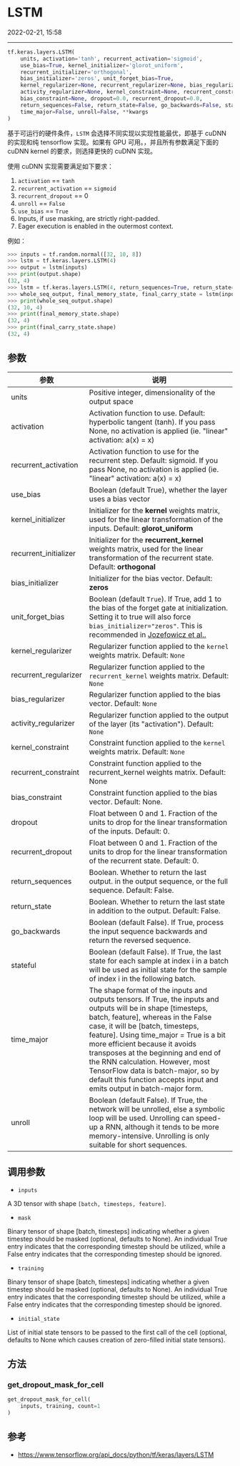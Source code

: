 # LSTM

2022-02-21, 15:58
***

```python
tf.keras.layers.LSTM(
    units, activation='tanh', recurrent_activation='sigmoid',
    use_bias=True, kernel_initializer='glorot_uniform',
    recurrent_initializer='orthogonal',
    bias_initializer='zeros', unit_forget_bias=True,
    kernel_regularizer=None, recurrent_regularizer=None, bias_regularizer=None,
    activity_regularizer=None, kernel_constraint=None, recurrent_constraint=None,
    bias_constraint=None, dropout=0.0, recurrent_dropout=0.0,
    return_sequences=False, return_state=False, go_backwards=False, stateful=False,
    time_major=False, unroll=False, **kwargs
)
```

基于可运行的硬件条件，`LSTM` 会选择不同实现以实现性能最优，即基于 cuDNN 的实现和纯 tensorflow 实现。如果有 GPU 可用。，并且所有参数满足下面的 cuDNN kernel 的要求，则选择更快的 cuDNN 实现。

使用 cuDNN 实现需要满足如下要求：

1. `activation` == `tanh`
2. `recurrent_activation` == `sigmoid`
3. `recurrent_dropout` == 0
4. `unroll` == `False`
5. `use_bias` == `True`
6. Inputs, if use masking, are strictly right-padded.
7. Eager execution is enabled in the outermost context.

例如：

```python
>>> inputs = tf.random.normal([32, 10, 8])
>>> lstm = tf.keras.layers.LSTM(4)
>>> output = lstm(inputs)
>>> print(output.shape)
(32, 4)
>>> lstm = tf.keras.layers.LSTM(4, return_sequences=True, return_state=True)
>>> whole_seq_output, final_memory_state, final_carry_state = lstm(inputs)
>>> print(whole_seq_output.shape)
(32, 10, 4)
>>> print(final_memory_state.shape)
(32, 4)
>>> print(final_carry_state.shape)
(32, 4)
```

## 参数

|参数|说明|
|---|---|
|units|Positive integer, dimensionality of the output space|
|activation|Activation function to use. Default: hyperbolic tangent (tanh). If you pass None, no activation is applied (ie. "linear" activation: a(x) = x)|
|recurrent_activation|Activation function to use for the recurrent step. Default: sigmoid. If you pass None, no activation is applied (ie. "linear" activation: a(x) = x)|
|use_bias|Boolean (default True), whether the layer uses a bias vector|
|kernel_initializer|Initializer for the **kernel** weights matrix, used for the linear transformation of the inputs. Default: **glorot_uniform**|
|recurrent_initializer|Initializer for the **recurrent_kernel** weights matrix, used for the linear transformation of the recurrent state. Default: **orthogonal**|
|bias_initializer|Initializer for the bias vector. Default: **zeros**|
|unit_forget_bias|Boolean (default `True`). If True, add 1 to the bias of the forget gate at initialization. Setting it to true will also force `bias_initializer="zeros"`. This is recommended in [Jozefowicz et al..](http://www.jmlr.org/proceedings/papers/v37/jozefowicz15.pdf)|
|kernel_regularizer|Regularizer function applied to the `kernel` weights matrix. Default: `None`|
|recurrent_regularizer|Regularizer function applied to the `recurrent_kernel` weights matrix. Default: `None`|
|bias_regularizer|Regularizer function applied to the bias vector. Default: `None`|
|activity_regularizer|Regularizer function applied to the output of the layer (its "activation"). Default: `None`|
|kernel_constraint|Constraint function applied to the `kernel` weights matrix. Default: `None`|
|recurrent_constraint|Constraint function applied to the recurrent_kernel weights matrix. Default: None|
|bias_constraint|Constraint function applied to the bias vector. Default: None.|
|dropout|Float between 0 and 1. Fraction of the units to drop for the linear transformation of the inputs. Default: 0.|
|recurrent_dropout|Float between 0 and 1. Fraction of the units to drop for the linear transformation of the recurrent state. Default: 0.|
|return_sequences|Boolean. Whether to return the last output. in the output sequence, or the full sequence. Default: False.|
|return_state|Boolean. Whether to return the last state in addition to the output. Default: False.|
|go_backwards|Boolean (default False). If True, process the input sequence backwards and return the reversed sequence.|
|stateful|Boolean (default False). If True, the last state for each sample at index i in a batch will be used as initial state for the sample of index i in the following batch.|
|time_major|The shape format of the inputs and outputs tensors. If True, the inputs and outputs will be in shape [timesteps, batch, feature], whereas in the False case, it will be [batch, timesteps, feature]. Using time_major = True is a bit more efficient because it avoids transposes at the beginning and end of the RNN calculation. However, most TensorFlow data is batch-major, so by default this function accepts input and emits output in batch-major form.|
|unroll|Boolean (default False). If True, the network will be unrolled, else a symbolic loop will be used. Unrolling can speed-up a RNN, although it tends to be more memory-intensive. Unrolling is only suitable for short sequences.|

## 调用参数

- `inputs`

A 3D tensor with shape `[batch, timesteps, feature]`.

- `mask`

Binary tensor of shape [batch, timesteps] indicating whether a given timestep should be masked (optional, defaults to None). An individual True entry indicates that the corresponding timestep should be utilized, while a False entry indicates that the corresponding timestep should be ignored.

- `training`

Binary tensor of shape [batch, timesteps] indicating whether a given timestep should be masked (optional, defaults to None). An individual True entry indicates that the corresponding timestep should be utilized, while a False entry indicates that the corresponding timestep should be ignored.

- `initial_state`

List of initial state tensors to be passed to the first call of the cell (optional, defaults to None which causes creation of zero-filled initial state tensors).

## 方法

### get_dropout_mask_for_cell

```python
get_dropout_mask_for_cell(
    inputs, training, count=1
)
```



## 参考

- https://www.tensorflow.org/api_docs/python/tf/keras/layers/LSTM
